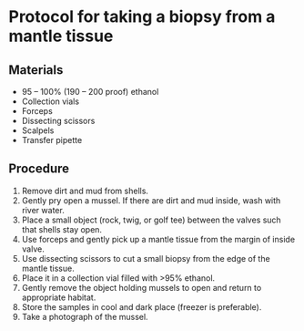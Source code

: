 # Protocol for taking a biopsy from a mantle tissue
## Materials
- 95 – 100% (190 – 200 proof) ethanol
- Collection vials
- Forceps
- Dissecting scissors
- Scalpels
- Transfer pipette

## Procedure
1. Remove dirt and mud from shells.
2. Gently pry open a mussel. If there are dirt and mud inside, wash with river water.
3. Place a small object (rock, twig, or golf tee) between the valves such that shells stay open. 
4. Use forceps and gently pick up a mantle tissue from the margin of inside valve.
5. Use dissecting scissors to cut a small biopsy from the edge of the mantle tissue.
6. Place it in a collection vial filled with >95% ethanol.
7. Gently remove the object holding mussels to open and return to appropriate habitat.
8. Store the samples in cool and dark place (freezer is preferable).
9. Take a photograph of the mussel.
